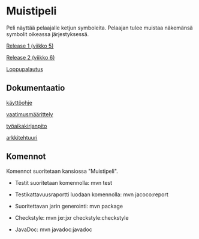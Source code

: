 # Muistipeli

Peli näyttää pelaajalle ketjun symboleita. Pelaajan tulee muistaa näkemänsä symbolit oikeassa järjestyksessä.


[Release 1 (viikko 5)](https://github.com/valtterin/otm-harjoitustyo/releases/tag/viikko5Final)

[Release 2 (viikko 6)](https://github.com/valtterin/otm-harjoitustyo/releases/tag/viikko6Final)

[Loppupalautus](https://github.com/valtterin/otm-harjoitustyo/releases/tag/loppupalautus)





## Dokumentaatio

[käyttöohje](https://github.com/valtterin/otm-harjoitustyo/blob/master/Dokumentaatio/kayttoohje.md)

[vaatimusmäärittely](https://github.com/valtterin/otm-harjoitustyo/blob/master/Dokumentaatio/vaatimusmaarittely.md)

[työaikakirjanpito](https://github.com/valtterin/otm-harjoitustyo/blob/master/Dokumentaatio/tyoaikakirjanpito.txt)

[arkkitehtuuri](https://github.com/valtterin/otm-harjoitustyo/blob/master/Dokumentaatio/arkkitehtuuri.md)




## Komennot

Komennot suoritetaan kansiossa "Muistipeli".

- Testit suoritetaan komennolla: mvn test

- Testikattavuusraportti luodaan komennolla: mvn jacoco:report

- Suoritettavan jarin generointi: mvn package

- Checkstyle: mvn jxr:jxr checkstyle:checkstyle

- JavaDoc: mvn javadoc:javadoc


